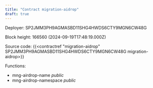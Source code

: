 ```yaml
---
title: "Contract migration-aidrop"
draft: true
---
```

Deployer: SP2JMM3PH9AGMASBD11SHG4HWDS6CTY9MGN6CW48G


 



Block height: 166560 (2024-09-19T17:48:19.000Z)

Source code: {{<contractref "migration-aidrop" SP2JMM3PH9AGMASBD11SHG4HWDS6CTY9MGN6CW48G migration-aidrop>}}

Functions:

* mng-airdrop-name _public_
* mng-airdrop-namespace _public_
